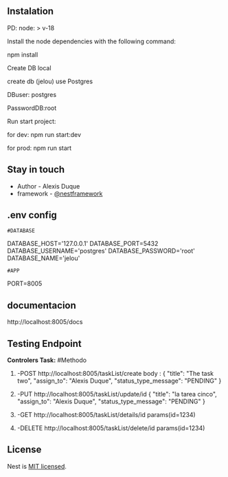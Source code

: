 ## Instalation

PD: node: > v-18

Install the node dependencies with the following command:

npm install

Create DB local

create db (jelou) use Postgres

DBuser: postgres

PasswordDB:root

Run start project:

for dev: npm run start:dev

for prod: npm run start

## Stay in touch

- Author - Alexis Duque
- framework - [@nestframework](https://twitter.com/nestframework)

## .env config

    #DATABASE

DATABASE_HOST='127.0.0.1'
DATABASE_PORT=5432
DATABASE_USERNAME='postgres'
DATABASE_PASSWORD='root'
DATABASE_NAME='jelou'

    #APP

PORT=8005

## documentacion

http://localhost:8005/docs

## Testing Endpoint

**Controlers Task:**
#Methodo

1. -POST http://localhost:8005/taskList/create
   body : {
   "title": "The task two",
   "assign_to": "Alexis Duque",
   "status_type_message": "PENDING"
   }

2. -PUT http://localhost:8005/taskList/update/id
   {
   "title": "la tarea cinco",
   "assign_to": "Alexis Duque",
   "status_type_message": "PENDING"
}

3. -GET http://localhost:8005/taskList/details/id
  params(id=1234)

4. -DELETE http://localhost:8005/taskList/delete/id
params(id=1234)

## License

Nest is [MIT licensed](LICENSE).

